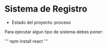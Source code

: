 <h1> Sistema de Registro </h1>

- Estado del proyecto: proceso

Para ejecutar algun tipo de sistema debes poner:

''' npm install react '''
